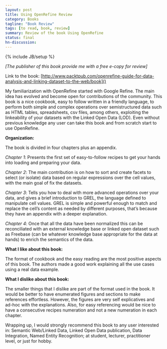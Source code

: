 ```yaml
---
layout: post
title: Using OpenRefine Review
category: Books
tagline: "Book Review"
tags: [to read, book, review]
summary: Review of the book Using OpenRefine
status: final
hn-discussion:
---
```


{% include JB/setup %}

_[The publisher of this book provide me with a free e-copy for review]_

Link to the book: [http://www.packtpub.com/openrefine-guide-for-data-analysis-and-linking-dataset-to-the-web/book]()

My familiarization with OpenRefine started with Google Refine. The main idea has evolved and become open for contributions of the community. 
This book is a nice cookbook, easy to follow written in a friendly language, to perform both simple and complex operations over semistructured 
data such as HTML tables, spreadsheets, csv files, among others, exploiting the linkeability of your datasets with the Linked Open Data (LOD). 
Even without previous knowledge any user can take this book and from scratch start to use OpenRefine.

**Organization:**

The book is divided in four chapters plus an appendix.

_Chapter 1_: Presents the first set of easy-to-follow recipes to get your hands into loading and preparing your data.

_Chapter 2_: The main contribution is on how to sort and create facets to select (or isolate) data based on regular expressions over the cell values, with the main goal of fix the datasets.

_Chapter 3_: Tells you how to deal with more advanced operations over your data, and gives a brief introduction to GREL, the language defined to manipulate cell values. GREL is simple and powerful enough to match and replace the cell’s content as needed by different purposes, that’s because they have an appendix with a deeper explanation.

_Chapter 4_: Once that all the data have been normalized this can be reconciliated with an external knowledge base or linked open dataset such as Freebase (can be whatever knowledge base appropriate for the data at hands) to enrich the semantics of the data.

**What I like about this book:**

The format of cookbook and the easy reading are the most positive aspects of this book. The authors made a good work explaining all the use cases using a real data example.

**What I dislike about this book:**

The smaller things that I dislike are part of the format used in the book. It would be better to have enumerated figures and sections to make references effortless. 
However, the figures are very self explicatives and ad-hoc with the explanations. Also, for easy referencing would be nice to have a consecutive recipes numeration 
and not a new numeration in each chapter.

Wrapping up, I would strongly recommend this book to any user interested in: Semantic Web/Linked Data, Linked Open Data publication, Data Integration, 
Named Entity Recognition; at student, lecturer, practitioner level, or just for hobby.
